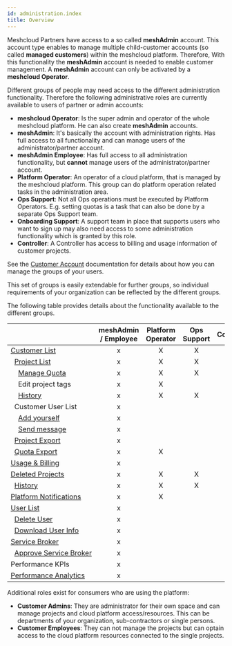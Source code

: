 ```yaml
---
id: administration.index
title: Overview
---
```


Meshcloud Partners have access to a so called **meshAdmin** account. This account type enables to manage multiple child-customer accounts
(so called **managed customers**) within the meshcloud platform. Therefore, With this functionality the **meshAdmin** account is needed to enable
customer management. A **meshAdmin** account can only be activated by a **meshcloud Operator**.

Different groups of people may need access to the different administration functionality. Therefore the following administrative roles are currently
available to users of partner or admin accounts:

- **meshcloud Operator**: Is the super admin and operator of the whole meshcloud platform. He can also create **meshAdmin** accounts.
- **meshAdmin**: It's basically the account with administration rights. Has full access to all functionality and can manage users of the
  administrator/partner account.
- **meshAdmin Employee**: Has full access to all administration functionality, but **cannot** manage users of the administrator/partner account.
- **Platform Operator**: An operator of a cloud platform, that is managed by the meshcloud platform. This group can do platform operation
  related tasks in the administration area.
- **Ops Support**: Not all Ops operations must be executed by Platform Operators. E.g. setting quotas is a task that can also be done by
  a separate Ops Support team.
- **Onboarding Support**: A support team in place that supports users who want to sign up may also need access to some administration
  functionality which is granted by this role.
- **Controller**: A Controller has access to billing and usage information of customer projects.

See the [Customer Account](meshcloud.customer.md#manage-groups-of-assigned-users) documentation for details about how you can manage
the groups of your users.

This set of groups is easily extendable for further groups, so individual requirements of your organization can be reflected by the
different groups.

The following table provides details about the functionality available to the different groups.

|                                                                                                                           | meshAdmin / Employee | Platform Operator | Ops Support | Controller | Onboarding Support | Controller |
| ------------------------------------------------------------------------------------------------------------------------- | :------------------: | :---------------: | :---------: | :--------: | :----------------: | :--------: |
| [Customer&nbsp;List](administration.customers.md)                                                                         |          x           |         X         |      X      |     X      |         X          |            |
| &nbsp;&nbsp;[Project&nbsp;List](administration.projects.md)                                                               |          x           |         X         |      X      |     X      |         X          |            |
| &nbsp;&nbsp;&nbsp;&nbsp;[Manage&nbsp;Quota](administration.projects.md#managing-project-quotas)                           |          x           |         X         |      X      |            |                    |            |
| &nbsp;&nbsp;&nbsp;&nbsp;Edit&nbsp;project&nbsp;tags                                                                       |          x           |         X         |             |     X      |                    |            |
| &nbsp;&nbsp;&nbsp;&nbsp;[History](administration.projects.md#project-history)                                             |          x           |         X         |      X      |            |         X          |            |
| &nbsp;&nbsp;Customer&nbsp;User&nbsp;List                                                                                  |          x           |                   |             |            |                    |            |
| &nbsp;&nbsp;&nbsp;&nbsp;[Add&nbsp;yourself](administration.customers.md#providing-access-to-the-managed-customer-account) |          x           |                   |             |            |                    |            |
| &nbsp;&nbsp;&nbsp;&nbsp;[Send&nbsp;message](administration.customers.md#send-messages-to-customer-users)                  |          x           |                   |             |            |                    |            |
| &nbsp;&nbsp;[Project&nbsp;Export](administration.projects.md#project-export)                                              |          x           |                   |             |     X      |                    |            |
| &nbsp;&nbsp;[Quota&nbsp;Export](administration.projects.md#quota-export)                                                  |          x           |         X         |             |     X      |                    |            |
| [Usage&nbsp;&&nbsp;Billing](administration.usage.md)                                                                      |          x           |                   |             |            |                    |     X      |
| [Deleted&nbsp;Projects](administration.projects.md#deleted-projects)                                                      |          x           |         X         |      X      |            |         X          |            |
| &nbsp;&nbsp;[History](administration.projects.md#project-history)                                                         |          x           |         X         |      X      |            |         X          |            |
| [Platform&nbsp;Notifications](administration.platforms.md)                                                                |          x           |         X         |             |            |                    |            |
| [User&nbsp;List](administration.users.md)                                                                                 |          x           |                   |             |            |                    |            |
| &nbsp;&nbsp;[Delete&nbsp;User](administration.users.md#delete-user)                                                       |          x           |                   |             |            |                    |            |
| &nbsp;&nbsp;[Download&nbsp;User&nbsp;Info](administration.users.md#download-user-information)                             |          x           |                   |             |            |                    |            |
| [Service&nbsp;Broker](administration.service-brokers.md)                                                                  |          x           |                   |             |            |                    |            |
| &nbsp;&nbsp;[Approve&nbsp;Service&nbsp;Broker](administration.service-brokers.md#approve-service-broker)                  |          x           |                   |             |            |                    |            |
| Performance&nbsp;KPIs                                                                                                     |          x           |                   |             |            |         X          |            |
| [Performance&nbsp;Analytics](administration.analytics.md)                                                                 |          x           |                   |             |            |         X          |            |

Additional roles exist for consumers who are using the platform:

- **Customer Admins**: They are administrator for their own space and can manage projects and cloud platform access/resources. This can be departments of your organization, sub-contractors or single persons.
- **Customer Employees**: They can not manage the projects but can optain access to the cloud platform resources connected to the single projects.
